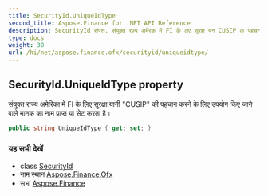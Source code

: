 ```yaml
---
title: SecurityId.UniqueIdType
second_title: Aspose.Finance for .NET API Reference
description: SecurityId संपत्त. संयुक्त रज्य अमेरक में FI के लए सुरक्ष यन CUSIP क पहचन करने के लए उपयग कए जने वले मनक क नम प्रप्त य सेट करत है
type: docs
weight: 30
url: /hi/net/aspose.finance.ofx/securityid/uniqueidtype/
---
```

## SecurityId.UniqueIdType property

संयुक्त राज्य अमेरिका में FI के लिए सुरक्षा यानी "CUSIP" की पहचान करने के लिए उपयोग किए जाने वाले मानक का नाम प्राप्त या सेट करता है।

```csharp
public string UniqueIdType { get; set; }
```

### यह सभी देखें

* class [SecurityId](../)
* नाम स्थान [Aspose.Finance.Ofx](../../securityid/)
* सभा [Aspose.Finance](../../../)


